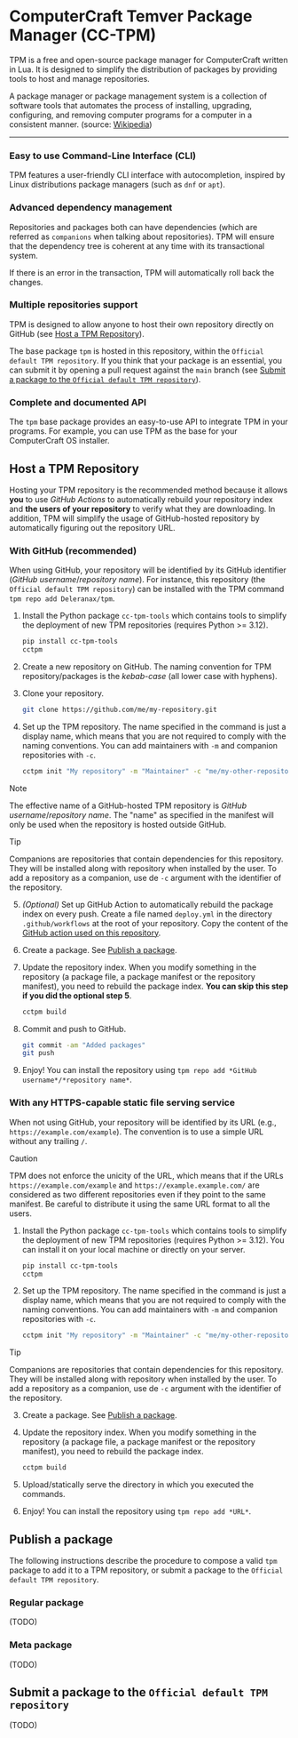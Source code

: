 # ComputerCraft Temver Package Manager (CC-TPM)

TPM is a free and open-source package manager for ComputerCraft written in Lua. It is designed to simplify the distribution of packages by
providing tools to host and manage repositories.

A package manager or package management system is a collection of software tools that automates the process of
installing, upgrading, configuring, and removing computer programs for a computer in a consistent manner. (source:
[Wikipedia](https://en.wikipedia.org/wiki/Package_manager))

***

### Easy to use Command-Line Interface (CLI)

TPM features a user-friendly CLI interface with autocompletion, inspired by Linux distributions package managers (such
as `dnf` or `apt`).

### Advanced dependency management

Repositories and packages both can have dependencies (which are referred as `companions` when talking about
repositories). TPM will ensure that the dependency tree is coherent at any time with its transactional system.

If there is an error in the transaction, TPM will automatically roll back the changes.

### Multiple repositories support

TPM is designed to allow anyone to host their own repository directly on GitHub
(see [Host a TPM Repository](#host-a-tpm-repository)).

The base package `tpm` is hosted in this repository, within the `Official default TPM repository`. If you think that
your package is an essential, you can submit it by opening a pull request against the `main` branch (see
[Submit a package to the `Official default TPM repository`](#submit-a-package-to-the-official-default-tpm-repository)).

### Complete and documented API

The `tpm` base package provides an easy-to-use API to integrate TPM in your programs. For example, you can use TPM as
the base for your ComputerCraft OS installer.

## Host a TPM Repository

Hosting your TPM repository is the recommended method because it allows **you** to use *GitHub Actions* to automatically
rebuild your repository index and **the users of your repository** to verify what they are downloading. In addition, TPM
will simplify the usage of GitHub-hosted repository by automatically figuring out the repository URL.

### With GitHub (recommended)

When using GitHub, your repository will be identified by its GitHub identifier (*GitHub username*/*repository name*).
For instance, this repository (the `Official default TPM repository`) can be installed with the TPM command
`tpm repo add Deleranax/tpm`.

1. Install the Python package `cc-tpm-tools` which contains tools to simplify the deployment of new TPM
repositories (requires Python >= 3.12).
    ```bash
    pip install cc-tpm-tools
    cctpm
    ```

2. Create a new repository on GitHub. The naming convention for TPM repository/packages is the *kebab-case* (all lower
case with hyphens).

3. Clone your repository.
   ```bash
   git clone https://github.com/me/my-repository.git
   ```

4. Set up the TPM repository. The name specified in the command is just a display name, which means that you are not
required to comply with the naming conventions. You can add maintainers with `-m` and companion repositories with
`-c`.
   ```bash
   cctpm init "My repository" -m "Maintainer" -c "me/my-other-repository"
   ``` 
> [!NOTE]
> The effective name of a GitHub-hosted TPM repository is *GitHub username*/*repository name*. The "name" as specified
> in the manifest will only be used when the repository is hosted outside GitHub.

> [!TIP]
> Companions are repositories that contain dependencies for this repository. They will be installed along with
> repository when installed by the user. To add a repository as a companion, use de `-c` argument with the identifier of
> the repository.

5. *(Optional)* Set up GitHub Action to automatically rebuild the package index on every push. Create a file named
`deploy.yml` in the directory `.github/workflows` at the root of your repository. Copy the content of the
[GitHub action used on this repository](https://github.com/Deleranax/tpm/blob/main/.github/workflows/deploy.yml).

6. Create a package. See [Publish a package](#publish-a-package).

7. Update the repository index. When you modify something in the repository (a package file, a package manifest or the
repository manifest), you need to rebuild the package index. **You can skip this step if you did the optional step 5**.
   ```bash 
   cctpm build
   ```

8. Commit and push to GitHub.
   ```bash
   git commit -am "Added packages"
   git push
   ```

9. Enjoy! You can install the repository using `tpm repo add *GitHub username*/*repository name*`.

### With any HTTPS-capable static file serving service

When not using GitHub, your repository will be identified by its URL (e.g., `https://example.com/example`). The
convention is to use a simple URL without any trailing `/`.

> [!CAUTION]
> TPM does not enforce the unicity of the URL, which means that if the URLs `https://example.com/example` and
> `https://example.example.com/` are considered as two different repositories even if they point to the same manifest.
> Be careful to distribute it using the same URL format to all the users.

1. Install the Python package `cc-tpm-tools` which contains tools to simplify the deployment of new TPM
repositories (requires Python >= 3.12). You can install it on your local machine or directly on your server.
    ```bash
    pip install cc-tpm-tools
    cctpm
    ```

2. Set up the TPM repository. The name specified in the command is just a display name, which means that you are not
required to comply with the naming conventions. You can add maintainers with `-m` and companion repositories with
`-c`.
   ```bash
   cctpm init "My repository" -m "Maintainer" -c "me/my-other-repository"
   ```
   
> [!TIP]
> Companions are repositories that contain dependencies for this repository. They will be installed along with
> repository when installed by the user. To add a repository as a companion, use de `-c` argument with the identifier of
> the repository.

3. Create a package. See [Publish a package](#publish-a-package).

4. Update the repository index. When you modify something in the repository (a package file, a package manifest or the
repository manifest), you need to rebuild the package index.
   ```bash 
   cctpm build
   ```
5. Upload/statically serve the directory in which you executed the commands.

6. Enjoy! You can install the repository using `tpm repo add *URL*`.

## Publish a package

The following instructions describe the procedure to compose a valid `tpm` package to add it to a TPM repository, or
submit a package to the `Official default TPM repository`.

### Regular package

(TODO)

### Meta package

(TODO)

## Submit a package to the `Official default TPM repository`

(TODO)